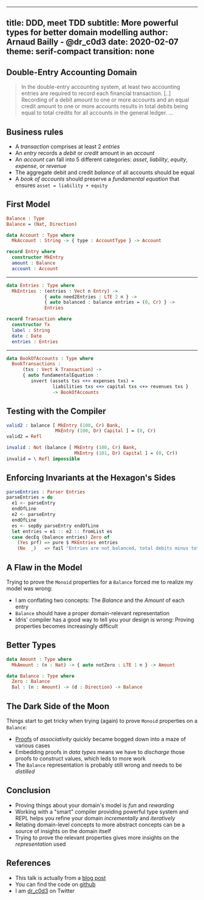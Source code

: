 ------------
title: DDD, meet TDD
subtitle: More powerful types for better domain modelling
author: Arnaud Bailly - @dr_c0d3
date: 2020-02-07
theme: serif-compact
transition: none
------------

## Double-Entry Accounting Domain

> In the double-entry accounting system, at least two accounting entries are required to record each financial transaction. [..] Recording of a debit amount to one or more accounts and  an equal credit amount to one or more accounts results in total debits being equal to total credits for all accounts in the general ledger.
> ...

## Business rules

* A _transaction_ comprises at least 2 _entries_
* An _entry_ records a _debit_ or _credit_ amount in an _account_
* An _account_ can fall into 5 different categories: _asset_, _liability_, _equity_, _expense_, or _revenue_
* The aggregate debit and credit _balance_ of all accounts should be equal
* A _book of accounts_ should preserve a _fundamental equation_ that ensures `asset = liability + equity`

## First Model

~~~~idris
Balance : Type
Balance = (Nat, Direction)

data Account : Type where
  MkAccount : String -> { type : AccountType } -> Account

record Entry where
  constructor MkEntry
  amount : Balance
  account : Account
~~~~

-----

~~~~idris
data Entries : Type where
  MkEntries : (entries : Vect n Entry) ->
              { auto need2Entries : LTE 2 n } ->
              { auto balanced : balance entries = (0, Cr) } ->
              Entries

record Transaction where
  constructor Tx
  label : String
  date : Date
  entries : Entries
~~~~

-----

~~~~idris
data BookOfAccounts : Type where
  BookTransactions :
      (txs : Vect k Transaction) ->
      { auto fundamentalEquation :
         invert (assets txs <+> expenses txs) =
                 liabilities txs <+> capital txs <+> revenues txs }
                 -> BookOfAccounts
~~~~

## Testing with the Compiler

~~~~idris
valid2 : balance [ MkEntry (100, Cr) Bank,
                  MkEntry (100, Dr) Capital ] = (0, Cr)
valid2 = Refl

invalid : Not (balance [ MkEntry (100, Cr) Bank,
                         MkEntry (101, Dr) Capital ] = (0, Cr))
invalid = \ Refl impossible
~~~~

## Enforcing Invariants at the Hexagon's Sides

~~~~idris
parseEntries : Parser Entries
parseEntries = do
  e1 <- parseEntry
  endOfLine
  e2 <- parseEntry
  endOfLine
  es <- sepBy parseEntry endOfLine
  let entries = e1 :: e2 :: fromList es
  case decEq (balance entries) Zero of
    (Yes prf) => pure $ MkEntries entries
    (No  _)   => fail "Entries are not balanced, total debits minus total credits should be 0"
~~~~

## A Flaw in the Model

Trying to prove the `Monoid` properties for a `Balance` forced me to realize my model was wrong:

* I am conflating two concepts: The _Balance_ and the _Amount_ of each entry
* `Balance` should have a proper domain-relevant representation
* Idris' compiler has a good way to tell you your design is wrong: Proving properties becomes increasingly difficult

## Better Types

~~~~idris
data Amount : Type where
  MkAmount : (n : Nat) -> { auto notZero : LTE 1 n } -> Amount
~~~~

~~~~idris
data Balance : Type where
  Zero : Balance
  Bal : (n : Amount) -> (d : Direction) -> Balance
~~~~

## The Dark Side of the Moon

Things start to get tricky when trying (again) to prove `Monoid` properties on a `Balance`:

* [Proofs](https://github.com/abailly/xxi-century-typed/blob/master/idris/src/Accounting/Proofs.idr) of *associativity* quickly became bogged down into a maze of various cases
* Embedding proofs in _data types_ means we have to _discharge_ those proofs to construct values, which leds to more work
* The `Balance` representation is probably still wrong and needs to be _distilled_

## Conclusion

* Proving things about your domain's model is _fun_ and _rewarding_
* Working with a "smart" compiler providing powerful type system and REPL helps you refine your domain _incrementally_ and _iteratively_
* Relating domain-level concepts to more abstract concepts can be a source of insights on the domain itself
* Trying to prove the relevant properties gives more insights on the _representation_ used

## References

* This talk is actually from a [blog post](http://abailly.github.io/posts/dependently-typed-accounting.html)
* You can find the code on [github](https://github.com/abailly/xxi-century-typed/blob/master/idris/src/Accounting.idr)
* I am [dr_c0d3](https://twitter.com/dr_c0d3) on Twitter
